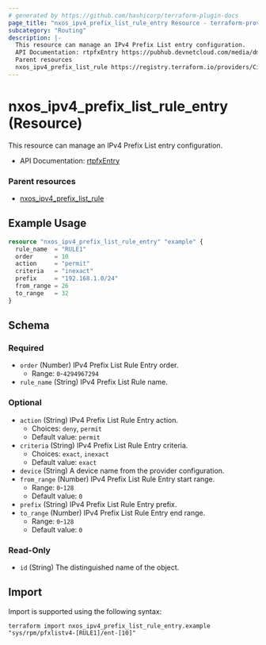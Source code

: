 ```yaml
---
# generated by https://github.com/hashicorp/terraform-plugin-docs
page_title: "nxos_ipv4_prefix_list_rule_entry Resource - terraform-provider-nxos"
subcategory: "Routing"
description: |-
  This resource can manage an IPv4 Prefix List entry configuration.
  API Documentation: rtpfxEntry https://pubhub.devnetcloud.com/media/dme-docs-10-2-2/docs/Routing%20and%20Forwarding/rtpfx:Entry/
  Parent resources
  nxos_ipv4_prefix_list_rule https://registry.terraform.io/providers/CiscoDevNet/nxos/latest/docs/resources/ipv4_prefix_list_rule
---
```


# nxos_ipv4_prefix_list_rule_entry (Resource)

This resource can manage an IPv4 Prefix List entry configuration.

- API Documentation: [rtpfxEntry](https://pubhub.devnetcloud.com/media/dme-docs-10-2-2/docs/Routing%20and%20Forwarding/rtpfx:Entry/)

### Parent resources

- [nxos_ipv4_prefix_list_rule](https://registry.terraform.io/providers/CiscoDevNet/nxos/latest/docs/resources/ipv4_prefix_list_rule)

## Example Usage

```terraform
resource "nxos_ipv4_prefix_list_rule_entry" "example" {
  rule_name  = "RULE1"
  order      = 10
  action     = "permit"
  criteria   = "inexact"
  prefix     = "192.168.1.0/24"
  from_range = 26
  to_range   = 32
}
```

<!-- schema generated by tfplugindocs -->
## Schema

### Required

- `order` (Number) IPv4 Prefix List Rule Entry order.
  - Range: `0`-`4294967294`
- `rule_name` (String) IPv4 Prefix List Rule name.

### Optional

- `action` (String) IPv4 Prefix List Rule Entry action.
  - Choices: `deny`, `permit`
  - Default value: `permit`
- `criteria` (String) IPv4 Prefix List Rule Entry criteria.
  - Choices: `exact`, `inexact`
  - Default value: `exact`
- `device` (String) A device name from the provider configuration.
- `from_range` (Number) IPv4 Prefix List Rule Entry start range.
  - Range: `0`-`128`
  - Default value: `0`
- `prefix` (String) IPv4 Prefix List Rule Entry prefix.
- `to_range` (Number) IPv4 Prefix List Rule Entry end range.
  - Range: `0`-`128`
  - Default value: `0`

### Read-Only

- `id` (String) The distinguished name of the object.

## Import

Import is supported using the following syntax:

```shell
terraform import nxos_ipv4_prefix_list_rule_entry.example "sys/rpm/pfxlistv4-[RULE1]/ent-[10]"
```
